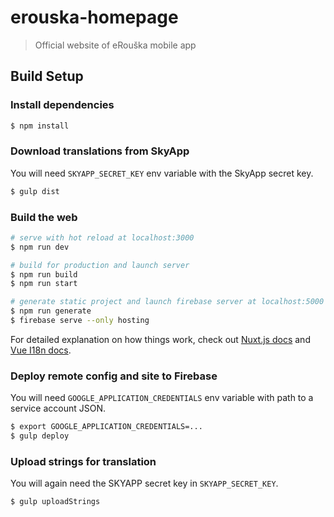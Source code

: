 # erouska-homepage

> Official website of eRouška mobile app

## Build Setup

### Install dependencies
```bash
$ npm install
```

### Download translations from SkyApp
You will need `SKYAPP_SECRET_KEY` env variable with the SkyApp secret key.
```bash
$ gulp dist
``` 

### Build the web
```bash
# serve with hot reload at localhost:3000
$ npm run dev

# build for production and launch server
$ npm run build
$ npm run start

# generate static project and launch firebase server at localhost:5000
$ npm run generate
$ firebase serve --only hosting
```

For detailed explanation on how things work, check out [Nuxt.js docs](https://nuxtjs.org) and [Vue I18n docs](https://kazupon.github.io/vue-i18n/).

### Deploy remote config and site to Firebase
You will need `GOOGLE_APPLICATION_CREDENTIALS` env variable with path to a service account JSON.
```bash
$ export GOOGLE_APPLICATION_CREDENTIALS=...
$ gulp deploy
```

### Upload strings for translation
You will again need the SKYAPP secret key in `SKYAPP_SECRET_KEY`.
```bash
$ gulp uploadStrings
```
